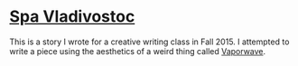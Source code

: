 # [Spa Vladivostoc](https://medium.com/@ljrudberg/spa-vladivostoc-73b983652dd0#.jgwf51jfi)
This is a story I wrote for a creative writing class in Fall 2015. I attempted
to write a piece using the aesthetics of a weird thing called
[Vaporwave](https://youtu.be/PdpP0mXOlWM).

